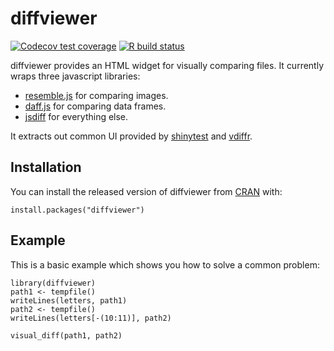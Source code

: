 
<!-- README.md is generated from README.Rmd. Please edit that file -->

diffviewer
==========

<!-- badges: start -->

[![Codecov test
coverage](https://codecov.io/gh/r-lib/diffviewer/branch/master/graph/badge.svg)](https://codecov.io/gh/r-lib/diffviewer?branch=master)
[![R build
status](https://github.com/r-lib/diffviewer/workflows/R-CMD-check/badge.svg)](https://github.com/r-lib/diffviewer/actions)
<!-- badges: end -->

diffviewer provides an HTML widget for visually comparing files. It
currently wraps three javascript libraries:

-   [resemble.js](https://rsmbl.github.io/Resemble.js/) for comparing
    images.
-   [daff.js](https://paulfitz.github.io/daff/) for comparing data
    frames.
-   [jsdiff](https://github.com/kpdecker/jsdiff) for everything else.

It extracts out common UI provided by
[shinytest](https://rstudio.github.io/shinytest/index.html) and
[vdiffr](https://vdiffr.r-lib.org).

Installation
------------

You can install the released version of diffviewer from
[CRAN](https://CRAN.R-project.org) with:

    install.packages("diffviewer")

Example
-------

This is a basic example which shows you how to solve a common problem:

    library(diffviewer)
    path1 <- tempfile()
    writeLines(letters, path1)
    path2 <- tempfile()
    writeLines(letters[-(10:11)], path2)

    visual_diff(path1, path2)
